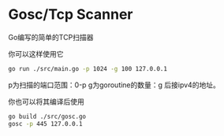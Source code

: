 # Gosc/Tcp Scanner
Go编写的简单的TCP扫描器

你可以这样使用它
```Bash
go run ./src/main.go -p 1024 -g 100 127.0.0.1
```
p为扫描的端口范围：0-p 
g为goroutine的数量：g
后接ipv4的地址。

你也可以将其编译后使用
```Bash
go build ./src/gosc.go
gosc -p 445 127.0.0.1
